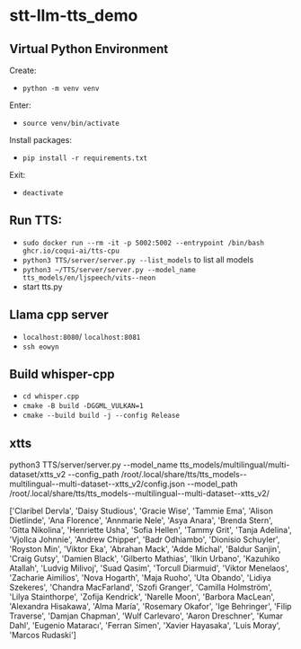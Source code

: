 # stt-llm-tts_demo

## Virtual Python Environment
Create:
- `python -m venv venv`

Enter:
- `source venv/bin/activate`

Install packages:
- `pip install -r requirements.txt`

Exit: 
- `deactivate`


## Run TTS:
- `sudo docker run --rm -it -p 5002:5002 --entrypoint /bin/bash ghcr.io/coqui-ai/tts-cpu`
- `python3 TTS/server/server.py --list_models` to list all models
- `python3 ~/TTS/server/server.py --model_name tts_models/en/ljspeech/vits--neon`
- start tts.py


## Llama cpp server

- `localhost:8080`/ `localhost:8081`
- `ssh eowyn`

## Build whisper-cpp

- `cd whisper.cpp`
- `cmake -B build -DGGML_VULKAN=1`
- `cmake --build build -j --config Release`

## xtts


python3 TTS/server/server.py --model_name tts_models/multilingual/multi-dataset/xtts_v2 --config_path /root/.local/share/tts/tts_models--multilingual--multi-dataset--xtts_v2/config.json --model_path /root/.local/share/tts/tts_models--multilingual--multi-dataset--xtts_v2/



['Claribel Dervla', 'Daisy Studious', 'Gracie Wise', 'Tammie Ema', 'Alison Dietlinde', 'Ana Florence', 'Annmarie Nele', 'Asya Anara', 'Brenda Stern', 'Gitta Nikolina', 'Henriette Usha', 'Sofia Hellen', 'Tammy Grit', 'Tanja Adelina', 'Vjollca Johnnie', 'Andrew Chipper', 'Badr Odhiambo', 'Dionisio Schuyler', 'Royston Min', 'Viktor Eka', 'Abrahan Mack', 'Adde Michal', 'Baldur Sanjin', 'Craig Gutsy', 'Damien Black', 'Gilberto Mathias', 'Ilkin Urbano', 'Kazuhiko Atallah', 'Ludvig Milivoj', 'Suad Qasim', 'Torcull Diarmuid', 'Viktor Menelaos', 'Zacharie Aimilios', 'Nova Hogarth', 'Maja Ruoho', 'Uta Obando', 'Lidiya Szekeres', 'Chandra MacFarland', 'Szofi Granger', 'Camilla Holmström', 'Lilya Stainthorpe', 'Zofija Kendrick', 'Narelle Moon', 'Barbora MacLean', 'Alexandra Hisakawa', 'Alma María', 'Rosemary Okafor', 'Ige Behringer', 'Filip Traverse', 'Damjan Chapman', 'Wulf Carlevaro', 'Aaron Dreschner', 'Kumar Dahl', 'Eugenio Mataracı', 'Ferran Simen', 'Xavier Hayasaka', 'Luis Moray', 'Marcos Rudaski']

